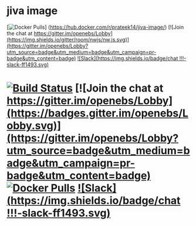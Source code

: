 # jiva image
[![Docker Pulls](https://img.shields.io/docker/pulls/prateek14/jiva-image.svg)]
(https://hub.docker.com/r/prateek14/jiva-image/)
[![Join the chat at https://gitter.im/openebs/Lobby](https://img.shields.io/gitter/room/nwjs/nw.js.svg)](https://gitter.im/openebs/Lobby?utm_source=badge&utm_medium=badge&utm_campaign=pr-badge&utm_content=badge)
[![Slack](https://img.shields.io/badge/chat !!!-slack-ff1493.svg)]( https://openebsslacksignup.herokuapp.com/)

[![Build Status](https://travis-ci.org/openebs/jiva.svg?branch=master)](https://travis-ci.org/openebs/jiva) [![Join the chat at https://gitter.im/openebs/Lobby](https://badges.gitter.im/openebs/Lobby.svg)](https://gitter.im/openebs/Lobby?utm_source=badge&utm_medium=badge&utm_campaign=pr-badge&utm_content=badge) [![Docker Pulls](https://img.shields.io/docker/pulls/openebs/jiva.svg)](https://hub.docker.com/r/openebs/jiva/)
[![Slack](https://img.shields.io/badge/chat !!!-slack-ff1493.svg)]( https://openebsslacksignup.herokuapp.com/)
=========
